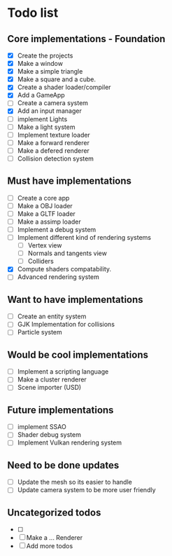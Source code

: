 # Todo list 
## Core implementations - Foundation
- [X] Create the projects
- [X] Make a window
- [X] Make a simple triangle
- [X] Make a square and a cube.
- [X] Create a shader loader/compiler
- [X] Add a GameApp
- [ ] Create a camera system
- [X] Add an input manager
- [ ] implement Lights
- [ ] Make a light system
- [ ] Implement texture loader
- [ ] Make a forward renderer
- [ ] Make a defered renderer
- [ ] Collision detection system

## Must have implementations
- [ ] Create a core app
- [ ] Make a OBJ loader
- [ ] Make a GLTF loader
- [ ] Make a assimp loader
- [ ] Implement a debug system
- [ ] Implement different kind of rendering systems
  - [ ] Vertex view
  - [ ] Normals and tangents view
  - [ ] Colliders
- [X] Compute shaders compatability.
- [ ] Advanced rendering system

## Want to have implementations
- [ ] Create an entity system
- [ ] GJK Implementation for collisions
- [ ] Particle system

## Would be cool implementations
- [ ] Implement a scripting language
- [ ] Make a cluster renderer
- [ ] Scene importer (USD)

## Future implementations
- [ ] implement SSAO
- [ ] Shader debug system
- [ ] Implement Vulkan rendering system

## Need to be done updates
- [ ] Update the mesh so its easier to handle
- [ ] Update camera system to be more user friendly

## Uncategorized todos
- [ ]
- [ ] Make a ... Renderer
- [ ] Add more todos
